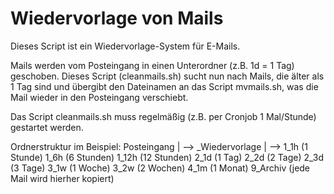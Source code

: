 Wiedervorlage von Mails
=======================

Dieses Script ist ein Wiedervorlage-System für E-Mails.

Mails werden vom Posteingang in einen Unterordner (z.B. 1d = 1 Tag) geschoben.
Dieses Script (cleanmails.sh) sucht nun nach Mails, die älter als 1 Tag sind und übergibt den Dateinamen an das Script mvmails.sh, was die Mail wieder in den Posteingang verschiebt.

Das Script cleanmails.sh muss regelmäßig (z.B. per Cronjob 1 Mal/Stunde) gestartet werden.

Ordnerstruktur im Beispiel:
Posteingang
  |
  --> _Wiedervorlage
        |
        --> 1_1h     (1 Stunde)
            1_6h     (6 Stunden)
            1_12h    (12 Stunden)
            2_1d     (1 Tag)
            2_2d     (2 Tage)
            2_3d     (3 Tage)
            3_1w     (1 Woche)
            3_2w     (2 Wochen)
            4_1m     (1 Monat)
            9_Archiv (jede Mail wird hierher kopiert)
